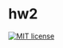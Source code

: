 # hw2

[![MIT license](https://img.shields.io/badge/license-MIT-blue.svg)](https://github.com/madhypnofrog/fp-homework/blob/master/hw2/LICENSE)
